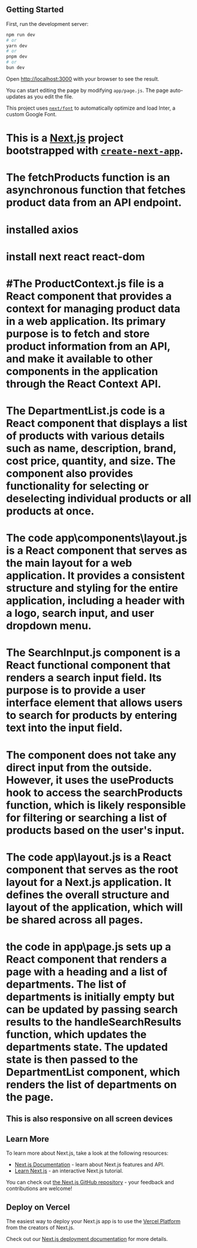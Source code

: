 
## Getting Started

First, run the development server:

```bash
npm run dev
# or
yarn dev
# or
pnpm dev
# or
bun dev
```

Open [http://localhost:3000](http://localhost:3000) with your browser to see the result.

You can start editing the page by modifying `app/page.js`. The page auto-updates as you edit the file.

This project uses [`next/font`](https://nextjs.org/docs/basic-features/font-optimization) to automatically optimize and load Inter, a custom Google Font.

# This is a [Next.js](https://nextjs.org/) project bootstrapped with [`create-next-app`](https://github.com/vercel/next.js/tree/canary/packages/create-next-app).
# The fetchProducts function is an asynchronous function that fetches product data from an API endpoint.
# installed  axios
# install next react react-dom
# #The ProductContext.js file is a React component that provides a context for managing product data in a web application. Its primary purpose is to fetch and store product information from an API, and make it available to other components in the application through the React Context API.

# The DepartmentList.js code is a React component that displays a list of products with various details such as name, description, brand, cost price, quantity, and size. The component also provides functionality for selecting or deselecting individual products or all products at once.

# The code app\components\layout.js is a React component that serves as the main layout for a web application. It provides a consistent structure and styling for the entire application, including a header with a logo, search input, and user dropdown menu.

# The SearchInput.js component is a React functional component that renders a search input field. Its purpose is to provide a user interface element that allows users to search for products by entering text into the input field.

# The component does not take any direct input from the outside. However, it uses the useProducts hook to access the searchProducts function, which is likely responsible for filtering or searching a list of products based on the user's input.

# The code app\layout.js is a React component that serves as the root layout for a Next.js application. It defines the overall structure and layout of the application, which will be shared across all pages.

# the code in app\page.js sets up a React component that renders a page with a heading and a list of departments. The list of departments is initially empty but can be updated by passing search results to the handleSearchResults function, which updates the departments state. The updated state is then passed to the DepartmentList component, which renders the list of departments on the page.
## This is also responsive on all screen devices

## Learn More

To learn more about Next.js, take a look at the following resources:

- [Next.js Documentation](https://nextjs.org/docs) - learn about Next.js features and API.
- [Learn Next.js](https://nextjs.org/learn) - an interactive Next.js tutorial.

You can check out [the Next.js GitHub repository](https://github.com/vercel/next.js/) - your feedback and contributions are welcome!

## Deploy on Vercel

The easiest way to deploy your Next.js app is to use the [Vercel Platform](https://vercel.com/new?utm_medium=default-template&filter=next.js&utm_source=create-next-app&utm_campaign=create-next-app-readme) from the creators of Next.js.

Check out our [Next.js deployment documentation](https://nextjs.org/docs/deployment) for more details.
